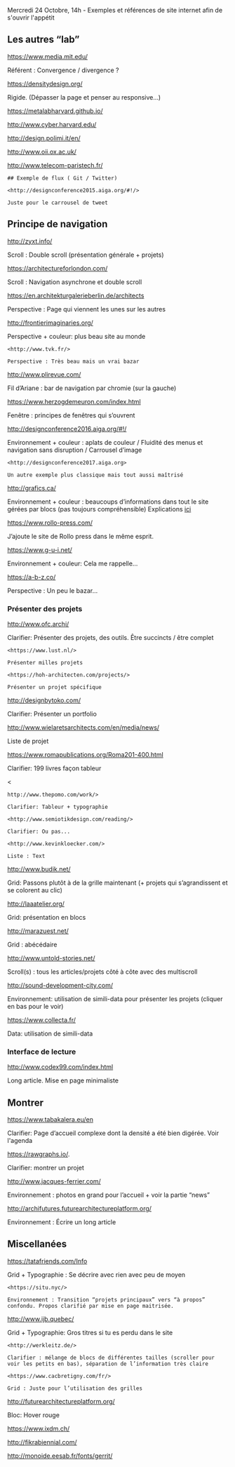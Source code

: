 Mercredi 24 Octobre, 14h - Exemples et références de site internet afin de s'ouvrir l'appétit



## Les autres “lab”

<https://www.media.mit.edu/>

Référent : Convergence / divergence ?

<https://densitydesign.org/>

Rigide. (Dépasser la page  et penser au responsive…)

<https://metalabharvard.github.io/>

<http://www.cyber.harvard.edu/>

<http://design.polimi.it/en/>

<http://www.oii.ox.ac.uk/>

<http://www.telecom-paristech.fr/>




```
## Exemple de flux ( Git / Twitter)

<http://designconference2015.aiga.org/#!/>

Juste pour le carrousel de tweet
```



## Principe de navigation

<http://zyxt.info/>

Scroll : Double scroll (présentation générale + projets)

<https://architectureforlondon.com/>

Scroll : Navigation asynchrone et double scroll

<https://en.architekturgalerieberlin.de/architects>

Perspective : Page qui viennent les unes sur les autres

<http://frontierimaginaries.org/>

Perspective + couleur: plus beau site au monde



```
<http://www.tvk.fr/>

Perspective : Très beau mais un vrai bazar
```

<http://www.plirevue.com/>

Fil d’Ariane : bar de navigation par chromie (sur la gauche)

<https://www.herzogdemeuron.com/index.html>

Fenêtre : principes de fenêtres qui s’ouvrent

<http://designconference2016.aiga.org/#!/>

Environnement + couleur : aplats de couleur / Fluidité des menus et navigation sans disruption / Carrousel d’image

```
<http://designconference2017.aiga.org>

Un autre exemple plus classique mais tout aussi maîtrisé
```

<http://grafics.ca/>

Environnement + couleur : beaucoups d’informations dans tout le site gérées par blocs (pas toujours compréhensible) Explications [ici](https://www.behance.net/gallery/13596299/GRAFICS-CINEMA-RESEARCH-CENTER-Identity-Web?)

<https://www.rollo-press.com/>

J’ajoute le site de Rollo press dans le même esprit.

 

<https://www.g-u-i.net/>

Environnement + couleur: Cela me rappelle…

<https://a-b-z.co/>

Perspective : Un peu le bazar...

### Présenter des projets

<http://www.ofc.archi/>

Clarifier: Présenter des projets, des outils. 
Être succincts / être complet



```
<https://www.lust.nl/>

Présenter milles projets

<https://hoh-architecten.com/projects/> 

Présenter un projet spécifique
```

<http://designbytoko.com/>

Clarifier: Présenter un portfolio

<http://www.wielaretsarchitects.com/en/media/news/>

Liste de projet

<https://www.romapublications.org/Roma201-400.html>

Clarifier: 199 livres façon tableur

<

```
http://www.thepomo.com/work/>

Clarifier: Tableur + typographie

<http://www.semiotikdesign.com/reading/>

Clarifier: Ou pas...

<http://www.kevinkloecker.com/>

Liste : Text
```

<http://www.budik.net/>

Grid: Passons plutôt à de la grille maintenant (+ projets qui s’agrandissent et se colorent au clic)

<http://laaatelier.org/>

Grid: présentation en blocs

<http://marazuest.net/>

Grid : abécédaire 

<http://www.untold-stories.net/>

Scroll(s) : tous les articles/projets côté à côte avec des multiscroll

<http://sound-development-city.com/>

Environnement: utilisation de simili-data pour présenter les projets (cliquer en bas pour le voir)

<https://www.collecta.fr/>

Data: utilisation de simili-data

### Interface de lecture

<http://www.codex99.com/index.html>

Long article. Mise en page minimaliste

## Montrer

<https://www.tabakalera.eu/en> 

Clarifier: Page d’accueil complexe dont la densité a été bien digérée. Voir l'agenda

<https://rawgraphs.io/>.

Clarifier: montrer un projet

<http://www.jacques-ferrier.com/>

Environnement : photos en grand pour l’accueil + voir la partie “news”

<http://archifutures.futurearchitectureplatform.org/>

Environnement : Écrire un long article 

## Miscellanées

<https://tatafriends.com/Info>

Grid + Typographie : Se décrire avec rien avec peu de moyen



```
<https://situ.nyc/>

Environnement : Transition “projets principaux” vers “à propos” confondu. Propos clarifié par mise en page maitrisée.
```

<http://www.ijb.quebec/>

Grid + Typographie: Gros titres si tu es perdu dans le site



```
<http://werkleitz.de/>

Clarifier : mélange de blocs de différentes tailles (scroller pour voir les petits en bas), séparation de l’information très claire

<https://www.cacbretigny.com/fr/>

Grid : Juste pour l’utilisation des grilles
```

<http://futurearchitectureplatform.org/>

Bloc: Hover rouge 

https://www.ixdm.ch/

http://fikrabiennial.com/

http://monoide.eesab.fr/fonts/gerrit/


 

 
